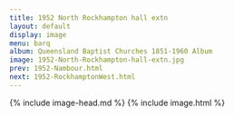 ```yaml
---
title: 1952 North Rockhampton hall extn
layout: default
display: image
menu: barq
album: Queensland Baptist Churches 1851-1960 Album
image: 1952-North-Rockhampton-hall-extn.jpg
prev: 1952-Nambour.html
next: 1952-RockhamptonWest.html
---
```

{% include image-head.md %}
{% include image.html %}